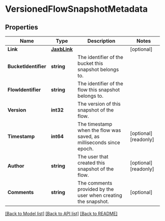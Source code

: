 # VersionedFlowSnapshotMetadata

## Properties

Name | Type | Description | Notes
------------ | ------------- | ------------- | -------------
**Link** | [**JaxbLink**](JaxbLink.md) |  | [optional] 
**BucketIdentifier** | **string** | The identifier of the bucket this snapshot belongs to. | 
**FlowIdentifier** | **string** | The identifier of the flow this snapshot belongs to. | 
**Version** | **int32** | The version of this snapshot of the flow. | 
**Timestamp** | **int64** | The timestamp when the flow was saved, as milliseconds since epoch. | [optional] [readonly] 
**Author** | **string** | The user that created this snapshot of the flow. | [optional] [readonly] 
**Comments** | **string** | The comments provided by the user when creating the snapshot. | [optional] 

[[Back to Model list]](../README.md#documentation-for-models) [[Back to API list]](../README.md#documentation-for-api-endpoints) [[Back to README]](../README.md)



